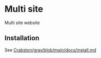 # Multi site

Multi site website

## Installation

See [Crabston/grav/blob/main/docs/install.md](https://github.com/Crabston/grav/blob/main/docs/install.md)
